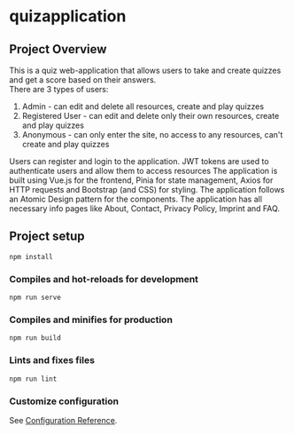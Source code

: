 # quizapplication

## Project Overview
This is a quiz web-application that allows users to take and create quizzes and get a score based on their answers.  
There are 3 types of users:
1. Admin - can edit and delete all resources, create and play quizzes
2. Registered User - can edit and delete only their own resources, create and play quizzes
3. Anonymous - can only enter the site, no access to any resources, can't create and play quizzes

Users can register and login to the application.
JWT tokens are used to authenticate users and allow them to access resources
The application is built using Vue.js for the frontend, Pinia for state management, Axios for HTTP requests and Bootstrap (and CSS) for styling.
The application follows an Atomic Design pattern for the components.
The application has all necessary info pages like About, Contact, Privacy Policy, Imprint and FAQ.

## Project setup
```
npm install
```

### Compiles and hot-reloads for development
```
npm run serve
```

### Compiles and minifies for production
```
npm run build
```

### Lints and fixes files
```
npm run lint
```

### Customize configuration
See [Configuration Reference](https://cli.vuejs.org/config/).
